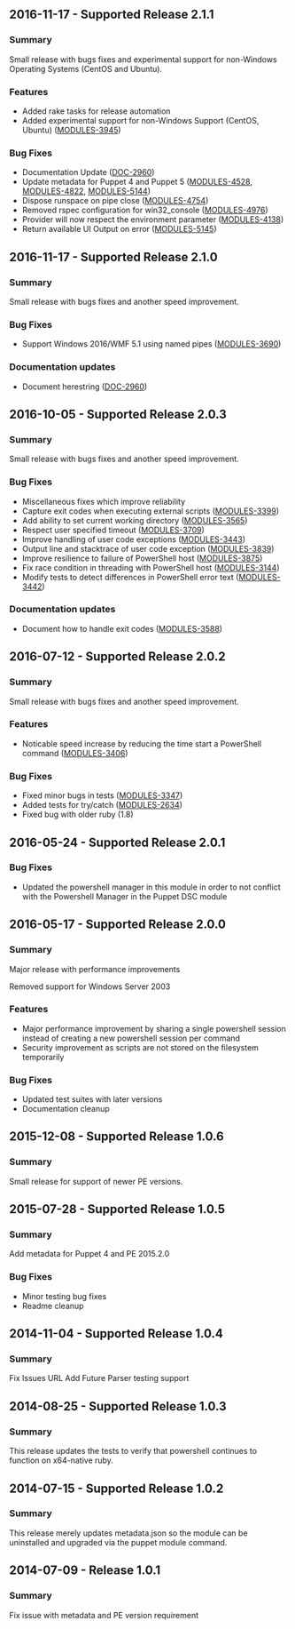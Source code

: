 ## 2016-11-17 - Supported Release 2.1.1

### Summary

Small release with bugs fixes and experimental support for non-Windows Operating Systems (CentOS and Ubuntu).

### Features

- Added rake tasks for release automation
- Added experimental support for non-Windows Support (CentOS, Ubuntu) ([MODULES-3945](https://tickets.puppetlabs.com/browse/MODULES-3945))

### Bug Fixes

- Documentation Update ([DOC-2960](https://tickets.puppetlabs.com/browse/DOC-2960))
- Update metadata for Puppet 4 and Puppet 5 ([MODULES-4528](https://tickets.puppetlabs.com/browse/MODULES-4528), [MODULES-4822](https://tickets.puppetlabs.com/browse/MODULES-4822), [MODULES-5144](https://tickets.puppetlabs.com/browse/MODULES-5144))
- Dispose runspace on pipe close ([MODULES-4754](https://tickets.puppetlabs.com/browse/MODULES-4754))
- Removed rspec configuration for win32_console ([MODULES-4976](https://tickets.puppetlabs.com/browse/MODULES-4976))
- Provider will now respect the environment parameter ([MODULES-4138](https://tickets.puppetlabs.com/browse/MODULES-4138))
- Return available UI Output on error ([MODULES-5145](https://tickets.puppetlabs.com/browse/MODULES-5145))

## 2016-11-17 - Supported Release 2.1.0

### Summary

Small release with bugs fixes and another speed improvement.

### Bug Fixes

- Support Windows 2016/WMF 5.1 using named pipes ([MODULES-3690](https://tickets.puppetlabs.com/browse/MODULES-3690))

### Documentation updates

- Document herestring ([DOC-2960](https://tickets.puppetlabs.com/browse/DOC-2960))

## 2016-10-05 - Supported Release 2.0.3

### Summary

Small release with bugs fixes and another speed improvement.

### Bug Fixes

- Miscellaneous fixes which improve reliability
- Capture exit codes when executing external scripts ([MODULES-3399](https://tickets.puppetlabs.com/browse/MODULES-3399))
- Add ability to set current working directory ([MODULES-3565](https://tickets.puppetlabs.com/browse/MODULES-3565))
- Respect user specified timeout ([MODULES-3709](https://tickets.puppetlabs.com/browse/MODULES-3709))
- Improve handling of user code exceptions ([MODULES-3443](https://tickets.puppetlabs.com/browse/MODULES-3443))
- Output line and stacktrace of user code exception ([MODULES-3839](https://tickets.puppetlabs.com/browse/MODULES-3839))
- Improve resilience to failure of PowerShell host ([MODULES-3875](https://tickets.puppetlabs.com/browse/MODULES-3875))
- Fix race condition in threading with PowerShell host ([MODULES-3144](https://tickets.puppetlabs.com/browse/MODULES-3144))
- Modify tests to detect differences in PowerShell error text ([MODULES-3442](https://tickets.puppetlabs.com/browse/MODULES-3442))

### Documentation updates

- Document how to handle exit codes ([MODULES-3588](https://tickets.puppetlabs.com/browse/MODULES-3588))

## 2016-07-12 - Supported Release 2.0.2

### Summary

Small release with bugs fixes and another speed improvement.

### Features

- Noticable speed increase by reducing the time start a PowerShell command ([MODULES-3406](https://tickets.puppetlabs.com/browse/MODULES-3406))

### Bug Fixes

- Fixed minor bugs in tests ([MODULES-3347](https://tickets.puppetlabs.com/browse/MODULES-3347))
- Added tests for try/catch ([MODULES-2634](https://tickets.puppetlabs.com/browse/MODULES-2634))
- Fixed bug with older ruby (1.8)

## 2016-05-24 - Supported Release 2.0.1

### Bug Fixes

- Updated the powershell manager in this module in order to not conflict with the Powershell Manager in the Puppet DSC module

## 2016-05-17 - Supported Release 2.0.0

### Summary

Major release with performance improvements

Removed support for Windows Server 2003

### Features

- Major performance improvement by sharing a single powershell session instead of creating a new powershell session per command
- Security improvement as scripts are not stored on the filesystem temporarily

### Bug Fixes

- Updated test suites with later versions
- Documentation cleanup

## 2015-12-08 - Supported Release 1.0.6

### Summary

Small release for support of newer PE versions.

## 2015-07-28 - Supported Release 1.0.5

### Summary

Add metadata for Puppet 4 and PE 2015.2.0

### Bug Fixes

- Minor testing bug fixes
- Readme cleanup

## 2014-11-04 - Supported Release 1.0.4

### Summary

Fix Issues URL
Add Future Parser testing support

## 2014-08-25 - Supported Release 1.0.3

### Summary

This release updates the tests to verify that powershell continues to function on x64-native ruby.

## 2014-07-15 - Supported Release 1.0.2

### Summary

This release merely updates metadata.json so the module can be uninstalled and
upgraded via the puppet module command.

## 2014-07-09 - Release 1.0.1

### Summary

Fix issue with metadata and PE version requirement
